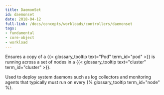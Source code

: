 ```yaml
---
title: DaemonSet
id: daemonset
date: 2018-04-12
full-link: /docs/concepts/workloads/controllers/daemonset
tags:
- fundamental
- core-object
- workload 
---
```

 Ensures a copy of a {{< glossary_tooltip text="Pod" term_id="pod" >}} is running across a set of nodes in a {{< glossary_tooltip text="cluster" term_id="cluster" >}}.

<!--more--> 

Used to deploy system daemons such as log collectors and monitoring agents that typically must run on every {% glossary_tooltip term_id="node" %}.

